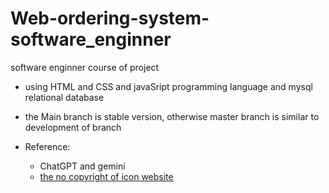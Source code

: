 # Web-ordering-system-software_enginner
software enginner course of project

+ using HTML and CSS and javaSript programming language and mysql relational database
+ the Main branch is stable version, otherwise master branch is similar to development of branch

+ Reference:
    + ChatGPT and gemini
    + [the no copyright of icon website](#https://uxwing.com/tag/line-icons/ )
    
